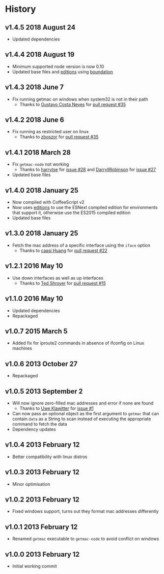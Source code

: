 # History

## v1.4.5 2018 August 24
- Updated dependencies

## v1.4.4 2018 August 19
- Minimum supported node version is now 0.10
- Updated base files and [editions](https://github.com/bevry/editions) using [boundation](https://github.com/bevry/boundation)

## v1.4.3 2018 June 7
- Fix running getmac on windows when system32 is not in their path
    - Thanks to [Gustavo Costa Neves](https://github.com/guhcostan) for [pull request #35](https://github.com/bevry/getmac/pull/37)

## v1.4.2 2018 June 6
- Fix running as restricted user on linux
    - Thanks to [zboszor](https://github.com/zboszor) for [pull request #35](https://github.com/bevry/getmac/pull/35)

## v1.4.1 2018 March 28
- Fix `getmac-node` not working
    - Thanks to [harrytse](https://github.com/klouskingsley) for [issue #28](https://github.com/bevry/getmac/issues/28) and [DarryllRobinson](https://github.com/DarryllRobinson) for [issue #27](https://github.com/bevry/getmac/issues/27)
- Updated base files

## v1.4.0 2018 January 25
- Now compiled with CoffeeScript v2
- Now uses [editions](https://github.com/bevry/editions) to use the ESNext compiled edition for environments that support it, otherwise use the ES2015 compiled edition
- Updated base files

## v1.3.0 2018 January 25
- Fetch the mac address of a specific interface using the `iface` option
  - Thanks to [caasi Huang](https://github.com/caasi) for [pull request #22](https://github.com/bevry/getmac/pull/22)

## v1.2.1 2016 May 10
- Use down interfaces as well as up interfaces
	- Thanks to [Ted Shroyer](https://github.com/tedshroyer) for [pull request #15](https://github.com/bevry/getmac/pull/15)

## v1.1.0 2016 May 10
- Updated dependencies
- Repackaged

## v1.0.7 2015 March 5
- Added fix for iproute2 commands in absence of ifconfig on Linux machines

## v1.0.6 2013 October 27
- Repackaged

## v1.0.5 2013 September 2
- Will now ignore zero-filled mac addresses and error if none are found
	- Thanks to [Uwe Klawitter](https://github.com/uklawitter) for [issue #1](https://github.com/bevry/getmac/issues/1)
- Can now pass an optional object as the first argument to `getmac` that can contain `data` as a String to scan instead of executing the appropriate command to fetch the data
- Dependency updates

## v1.0.4 2013 February 12
- Better compatibility with linux distros

## v1.0.3 2013 February 12
- Minor optimisation

## v1.0.2 2013 February 12
- Fixed windows support, turns out they format mac addresses differently

## v1.0.1 2013 February 12
- Renamed `getmac` executable to `getmac-node` to avoid conflict on windows

## v1.0.0 2013 February 12
- Initial working commit
